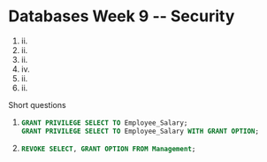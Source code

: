 # Databases Week 9 -- Security

1. ii.
2. ii.
3. ii.
4. iv.
5. ii.
6. ii.

Short questions

1. ```sql
   GRANT PRIVILEGE SELECT TO Employee_Salary;
   GRANT PRIVILEGE SELECT TO Employee_Salary WITH GRANT OPTION;
   ```

2. ```sql
   REVOKE SELECT, GRANT OPTION FROM Management;
   ```

